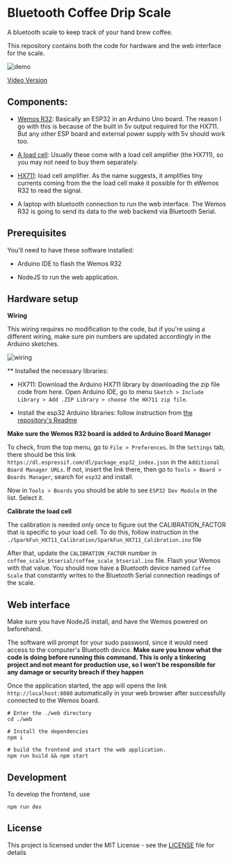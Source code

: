 # Bluetooth Coffee Drip Scale

A bluetooth scale to keep track of your hand brew coffee.

This repository contains both the code for hardware and the web interface for the scale.

![demo](https://github.com/nathandao/coffee-drip-scale/master/demo.png)

[Video Version](https://github.com/nathandao/coffee-drip-scale/master/demo.mp4)

## Components:

- [Wemos R32](https://www.amazon.de/s?k=wemos+R32&__mk_de_DE=%C3%85M%C3%85%C5%BD%C3%95%C3%91&ref=nb_sb_noss): Basically an ESP32 in an Arduino Uno board. The reason I go with this is because of the built in 5v output required for the HX711. But any other ESP board and external power supply with 5v should work too.

- [A load cell](https://www.amazon.de/Tragbarer-Elektronischer-W%C3%A4gezelle-HX711-Gewicht-Raspberry/dp/B076PYX5DW/ref=sr_1_1?__mk_de_DE=%C3%85M%C3%85%C5%BD%C3%95%C3%91&dchild=1&keywords=1kg+loadcell&qid=1586778094&sr=8-1): Usually these come with a load cell amplifier (the HX711), so you may not need to buy them separately.

- [HX711](https://www.sparkfun.com/products/13879): load cell amplifier. As the name suggests, it amplifies tiny currents coming from the the load cell make it possible for th eWemos R32 to read the signal.

- A laptop with bluetooth connection to run the web interface. The Wemos R32 is going to send its data to the web backend via Bluetooth Serial.

## Prerequisites

You'll need to have these software installed:

- Arduino IDE to flash the Wemos R32

- NodeJS to run the web application.

## Hardware setup

**Wiring**

This wiring requires no modification to the code, but if you're using a different wiring, make sure pin numbers are updated accordingly in the Arduino sketches.

![wiring](https://github.com/nathandao/coffee-drip-scale/master/wiring.jpg)


** Installed the necessary libraries:

- HX711: Download the Arduino HX711 library by downloading the zip file code from here. Open Arduino IDE, go to menu `Sketch > Include Library > Add .ZIP Library > choose the HX711 zip file`.

- Install the esp32 Arduino libraries: follow instruction from [the repository's Readme](https://github.com/espressif/arduino-esp32#installation-instructions)

**Make sure the Wemos R32 board is added to Arduino Board Manager**

To check, from the top menu, go to `File > Preferences`. In the `Settings` tab, there should be this link `https://dl.espressif.com/dl/package_esp32_index.json` in the `Additional Board Manager URLs`. If not, insert the link there, then go to `Tools > Board > Boards Manager`, search for `esp32` and install.

Now in `Tools > Boards` you should be able to see `ESP32 Dev Module` in the list. Select it.

**Calibrate the load cell**

The calibration is needed only once to figure out the CALIBRATION_FACTOR that is specific to your load cell. To do this, follow instruction in the `./SparkFun_HX711_Calibration/SparkFun_HX711_Calibration.ino` file

After that, update the `CALIBRATION_FACTOR` number in `coffee_scale_btserial/coffee_scale_btserial.ino` file. Flash your Wemos with that value. You should now have a Bluetooth device named `Coffee Scale` that constantly writes to the Bluetooth Serial connection readings of the scale.

## Web interface

Make sure you have NodeJS install, and have the Wemos powered on beforehand.

The software will prompt for your sudo password, since it would need access to the computer's Bluetooth device. **Make sure you know what the code is doing before running this command. This is only a tinkering project and not meant for production use, so I won't be responsible for any damage or security breach if they happen**

Once the application started, the app will opens the link `http://localhost:8080` automatically in your web browser after successfully connected to the Wemos board.

```
# Enter the ./web directory
cd ./web

# Install the dependencies
npm i

# build the frontend and start the web application.
npm run build && npm start
```

## Development

To develop the frontend, use

```
npm run dev
```

## License

This project is licensed under the MIT License - see the [LICENSE](LICENSE) file for details
